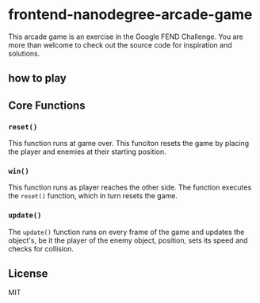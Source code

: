 # frontend-nanodegree-arcade-game

This arcade game is an exercise in the Google FEND Challenge.
You are more than welcome to check out the source code for inspiration and solutions.

## how to play


## Core Functions

### `reset()`
This function runs at game over.
This funciton resets the game by placing the player and enemies at their starting position.

### `win()`
This function runs as player reaches the other side. The function executes the `reset()` function, which in turn resets the game.

### `update()`
The `update()` function runs on every frame of the game and updates the object's, be it the player of the enemy object, position, sets its speed and checks for collision.


License
----

MIT

